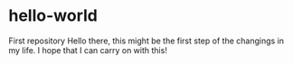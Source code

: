 # hello-world
First repository
Hello there, this might be the first step of the changings in my life.
I hope that I can carry on with this!

